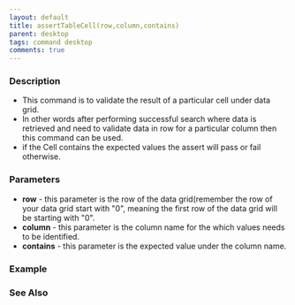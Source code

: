 ```yaml
---
layout: default
title: assertTableCell(row,column,contains)
parent: desktop
tags: command desktop
comments: true
---
```


### Description

- This command is to validate the result of a particular cell under data grid.
- In other words after performing successful search where data is retrieved and need to validate data in row for a particular column then this command can be used.
- if the Cell contains the expected values the assert will pass or fail otherwise.

### Parameters

- **row** -  this parameter is the row of the data grid(remember the row of your data grid start with "0", meaning the first row of the data grid will be starting with "0".
- **column** -  this parameter is the column name for the which values needs to be identified.
- **contains** -  this parameter is the expected value under the column name.

### Example

### See Also
